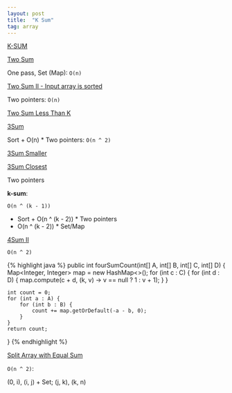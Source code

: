 ```yaml
---
layout: post
title:  "K Sum"
tag: array
---
```


[K-SUM](https://en.wikipedia.org/wiki/3SUM)

[Two Sum][two-sum]

One pass, Set (Map): `O(n)`

[Two Sum II - Input array is sorted][two-sum-ii-input-array-is-sorted]

Two pointers: `O(n)`

[Two Sum Less Than K][two-sum-less-than-k]

[3Sum][3sum]

Sort + O(n) * Two pointers: `O(n ^ 2)`

[3Sum Smaller][3sum-smaller]

[3Sum Closest][3sum-closest]

Two pointers

**k-sum**:

`O(n ^ (k - 1))`

* Sort + O(n ^ (k - 2)) * Two pointers
* O(n ^ (k - 2)) * Set/Map

[4Sum II][4sum-ii]

`O(n ^ 2)`

{% highlight java %}
public int fourSumCount(int[] A, int[] B, int[] C, int[] D) {
    Map<Integer, Integer> map = new HashMap<>();
    for (int c : C) {
        for (int d : D) {
            map.compute(c + d, (k, v) -> v == null ? 1 : v + 1);
        }
    }

    int count = 0;
    for (int a : A) {
        for (int b : B) {
            count += map.getOrDefault(-a - b, 0);
        }
    }
    return count;
}
{% endhighlight %}

[Split Array with Equal Sum][split-array-with-equal-sum]

`O(n ^ 2)`:

(0, i), (i, j) + Set; (j, k), (k, n)

[3sum]: https://leetcode.com/problems/3sum/
[3sum-closest]: https://leetcode.com/problems/3sum-closest/
[3sum-smaller]: https://leetcode.com/problems/3sum-smaller/
[4sum-ii]: https://leetcode.com/problems/4sum-ii/
[split-array-with-equal-sum]: https://leetcode.com/problems/split-array-with-equal-sum/
[two-sum]: https://leetcode.com/problems/two-sum/
[two-sum-ii-input-array-is-sorted]: https://leetcode.com/problems/two-sum-ii-input-array-is-sorted/
[two-sum-less-than-k]: https://leetcode.com/problems/two-sum-less-than-k/
